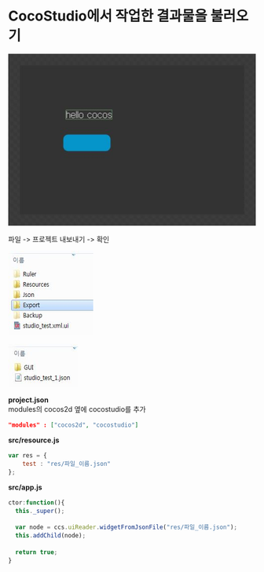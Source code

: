 CocoStudio에서 작업한 결과물을 불러오기
====

![layout](layout.jpg)

파일 -> 프로젝트 내보내기 -> 확인

![folder1](folder1.jpg)

![folder2](folder2.jpg)

__project.json__<br>
modules의 cocos2d 옆에 cocostudio를 추가
```json
"modules" : ["cocos2d", "cocostudio"]
```

__src/resource.js__
```js
var res = {
	test : "res/파일_이름.json"
};
```
__src/app.js__
```js
ctor:function(){
  this._super();
  
  var node = ccs.uiReader.widgetFromJsonFile("res/파일_이름.json");
  this.addChild(node);
  
  return true;
}
```
